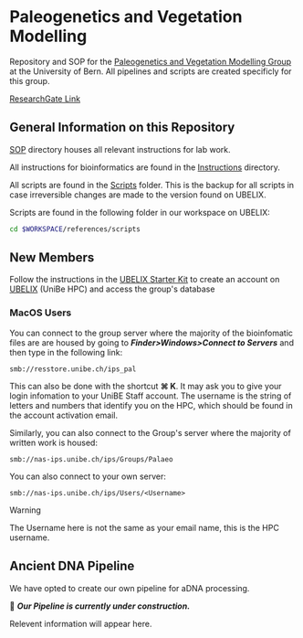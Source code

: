 # Paleogenetics and Vegetation Modelling

Repository and SOP for the [Paleogenetics and Vegetation Modelling Group](https://www.ips.unibe.ch/research/palgen/index_eng.html) at the University of Bern. All pipelines and scripts are created specificly for this group.

[ResearchGate Link](https://www.researchgate.net/lab/Paleoecology-group-Bern-Willy-Tinner)

## General Information on this Repository

[SOP](SOP) directory houses all relevant instructions for lab work.

All instructions for bioinformatics are found in the [Instructions](Instructions) directory.

All scripts are found in the [Scripts](Scripts) folder. This is the backup for all scripts in case irreversible changes are made to the version found on UBELIX.

Scripts are found in the following folder in our workspace on UBELIX:

```bash
cd $WORKSPACE/references/scripts
```

## New Members
Follow the instructions in the [UBELIX Starter Kit](Instructions/UBELIX_Starter_Kit.md) to create an account on [UBELIX](https://hpc-unibe-ch.github.io/) (UniBe HPC) and access the group's database

### MacOS Users

You can connect to the group server where the majority of the bioinfomatic files are are housed by going to *__Finder>Windows>Connect to Servers__* and then type in the following link:

```
smb://resstore.unibe.ch/ips_pal
```

This can also be done with the shortcut __⌘ K__. It may ask you to give your login infomation to your UniBE Staff account. The username is the string of letters and numbers that identify you on the HPC, which should be found in the account activation email. 

Similarly, you can also connect to the Group's server where the majority of written work is housed:

```
smb://nas-ips.unibe.ch/ips/Groups/Palaeo 
```

You can also connect to your own server:

```
smb://nas-ips.unibe.ch/ips/Users/<Username>
```

>[!warning]
>The Username here is not the same as your email name, this is the HPC username.


## Ancient DNA Pipeline
We have opted to create our own pipeline for aDNA processing.

🚧 *__Our Pipeline is currently under construction.__*

Relevent information will appear here.
